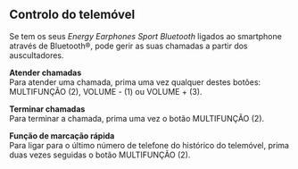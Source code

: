 ## Controlo do telemóvel

Se tem os seus *Energy Earphones Sport Bluetooth* ligados ao smartphone através de Bluetooth®, pode gerir as suas chamadas a partir dos auscultadores.

**Atender chamadas**  
Para atender uma chamada, prima uma vez qualquer destes botões: MULTIFUNÇÃO (2), VOLUME - (1) ou VOLUME + (3).

**Terminar chamadas**  
Para terminar a chamada, prima uma vez o botão MULTIFUNÇÃO (2).

**Função de marcação rápida**  
Para ligar para o último número de telefone do histórico do telemóvel, prima duas vezes seguidas o botão MULTIFUNÇÃO (2).



